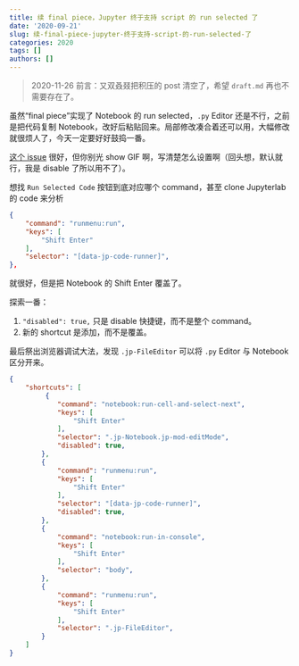 ```yaml
---
title: 续 final piece，Jupyter 终于支持 script 的 run selected 了
date: '2020-09-21'
slug: 续-final-piece-jupyter-终于支持-script-的-run-selected-了
categories: 2020
tags: []
authors: []
---
```




> 2020-11-26 前言：又双叒叕把积压的 post 清空了，希望 `draft.md` 再也不需要存在了。

虽然“final piece”实现了 Notebook 的 run selected，`.py` Editor 还是不行，之前是把代码复制 Notebook，改好后粘贴回来。局部修改凑合着还可以用，大幅修改就很烦人了，今天一定要好好鼓捣一番。

[这个 issue](https://github.com/jupyterlab/jupyterlab/issues/450#issuecomment-263817275) 很好，但你别光 show GIF 啊，写清楚怎么设置啊（回头想，默认就行，我是 disable 了所以用不了）。

想找 `Run Selected Code` 按钮到底对应哪个 command，甚至 clone Jupyterlab 的 code 来分析

```json
{
    "command": "runmenu:run",
    "keys": [
        "Shift Enter"
    ],
    "selector": "[data-jp-code-runner]",
},
```

就很好，但是把 Notebook 的 Shift Enter 覆盖了。

探索一番：

1. `"disabled": true,` 只是 disable 快捷键，而不是整个 command。
2. 新的 shortcut 是添加，而不是覆盖。

最后祭出浏览器调试大法，发现 `.jp-FileEditor` 可以将 `.py` Editor 与 Notebook 区分开来。

```json
{
    "shortcuts": [
         {
            "command": "notebook:run-cell-and-select-next",
            "keys": [
                "Shift Enter"
            ],
            "selector": ".jp-Notebook.jp-mod-editMode",
            "disabled": true,
        },
        {
            "command": "runmenu:run",
            "keys": [
                "Shift Enter"
            ],
            "selector": "[data-jp-code-runner]",
            "disabled": true,
        },
        {
            "command": "notebook:run-in-console",
            "keys": [
                "Shift Enter"
            ],
            "selector": "body",
        },
        {
            "command": "runmenu:run",
            "keys": [
                "Shift Enter"
            ],
            "selector": ".jp-FileEditor",
        }
    ]
}
```
